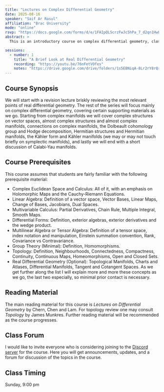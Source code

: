```yaml
---
title: "Lectures on Complex Differential Geometry"
date: 2025-08-16
speaker: "Saif Ar Rasul"
affiliation: "Brac University"
mode: "online"
rsvp: "https://docs.google.com/forms/d/e/1FAIpQLScrzFwJc5hPa_7_d2qn1HwLyuZw87hvfrlx5gC_kvgYK-s8sw/viewform"
abstract: >
  This is an introductory course on complex differential geometry, closely following "Lectures on Differential Geometry" by S. S. Chern, W. H. Chen and K. H. Lam. The course aims to acquaint students with some of the major concepts in complex differential geometry, which can serve as a basis for further study.

sessions:
  - number: 1
    title: "A Brief Look at Real Differential Geometry"
    recording: "https://youtu.be/76nFetVOfes"
    notes: "https://drive.google.com/drive/folders/1s5EBNiqA-8Lr2rY8rQrP9q9sSL5KQlG_?usp=sharing"
---
```


## Course Synopsis
We will start with a revision lecture briskly reviewing the most relevant points of real differential geometry. The rest of the series will focus mainly on complex differential geometry, covering certain supporting materials as we go. Starting from complex manifolds we will cover complex structures on vector spaces, almost complex structures and almost complex manifolds, connections on complex manifolds, the Dolbeault cohomology group and Hodge decomposition, Hermitian structures and Hermitian manifolds, the Kähler form and Kähler manifolds (we may or may not touch briefly on symplectic manifolds), and lastly we will end with a short discussion of Calabi-Yau manifolds.

## Course Prerequisites
This course assumes that students are fairly familiar with the following prerequisite material:
- Complex Euclidean Space and Calculus: All of it, with an emphasis on Holomorphic Maps and the Cauchy-Riemann Equations.
- Linear Algebra: Definition of a vector space, Vector Bases, Linear Maps, Change of Bases, Jacobians, Dual Spaces.
- Multivariable Calculus: Partial Derivatives, Chain Rule, Multiple Integral, Smooth Maps.
- Differential Forms: Definition, exterior algebras, exterior derivatives and the wedge product.
- Multilinear Algebra or Tensor Algebra: Definition of a tensor space, index notation and manipulation, Einstein summation convention, Rank, Covariance vs Contravariance.
- Group Theory (Minimal): Definition, Homomorphisms.
- Topology: Definition, Neighbourhoods, Connectedness, Compactness, Continuity, Continuous Maps, Homeomorphisms, Open and Closed Sets.
- Real Differential Geometry (Optional): Topological Manifolds, Charts and Atlases, Differential Manifolds, Tangent and Cotangent Spaces.
As we get further along the list I will explain more and more these concepts as we go, the last two especially, so minimal prior contact is necessary.

## Reading Material
The main reading material for this course is *Lectures on Differential Geometry* by Chern, Chen and Lam. For topology review one may consult *Topology* by James Munkres. Further reading material will be recommended as the course progresses.

## Class Forum
I would like to invite everyone who is considering joining to the [Discord server](https://discord.gg/UHs24e48) for the course. Here you will get announcements, updates, and a forum for discussion of the topics in the course.

## Class Timing
Sunday, 9:00 pm

